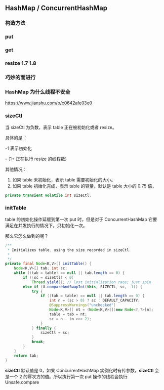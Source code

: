 ## HashMap / ConcurrentHashMap

### 构造方法



### put

### get

### resize 1.7 1.8

### 巧妙的而进行

### HashMap 为什么线程不安全

https://www.jianshu.com/p/c0642afe03e0

### sizeCtl 

当 sizeCtl 为负数，表示 table 正在被初始化或者 resize。	

具体的是 ： 

-1 表示初始化

\- (1+ 正在执行 resize 的线程数)

其他情况：

1. 如果 table 未初始化，表示 table 需要初始化的大小。
2. 如果 table 初始化完成，表示 table 的容量，默认是 table 大小的 0.75 倍，

```java
private transient volatile int sizeCtl;
```

### initTable

table 的初始化操作延缓到第一次 put 时，但是对于 ConcurrentHashMap 它要满足在并发执行的情况下，只初始化一次。

那么它怎么做到的呢？

```java
/**
 * Initializes table, using the size recorded in sizeCtl.
 * 
 */
private final Node<K,V>[] initTable() {
    Node<K,V>[] tab; int sc;
    while ((tab = table) == null || tab.length == 0) {
        if ((sc = sizeCtl) < 0)
            Thread.yield(); // lost initialization race; just spin
        else if (U.compareAndSwapInt(this, SIZECTL, sc, -1)) {
            try {
                if ((tab = table) == null || tab.length == 0) {
                    int n = (sc > 0) ? sc : DEFAULT_CAPACITY;
                    @SuppressWarnings("unchecked")
                    Node<K,V>[] nt = (Node<K,V>[])new Node<?,?>[n];
                    table = tab = nt;
                    sc = n - (n >>> 2);
                }
            } finally {
                sizeCtl = sc;
            }
            break;
        }
    }
    return tab;
}
```

**sizeCtl** 默认值是 0，如果 ConcurrentHashMap 实例化时有传参数，**sizeCtl** 会是一个 2 的幂次方的值。所以执行第一次 put 操作的线程会执行 Unsafe.compare